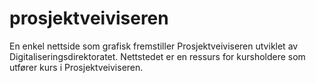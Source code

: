 # prosjektveiviseren
En enkel nettside som grafisk fremstiller Prosjektveiviseren utviklet av Digitaliseringsdirektoratet. Nettstedet er en ressurs for kursholdere som utfører kurs i Prosjektveiviseren.
